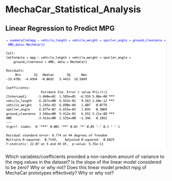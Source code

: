 # MechaCar_Statistical_Analysis

## Linear Regression to Predict MPG

![Deliverable1.png](https://github.com/jaousley/MechaCar_Statistical_Analysis/blob/main/Images/Deliverable1.png)

Which variables/coefficients provided a non-random amount of variance to the mpg values in the dataset?
Is the slope of the linear model considered to be zero? Why or why not?
Does this linear model predict mpg of MechaCar prototypes effectively? Why or why not?
